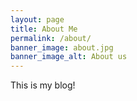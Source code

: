 ```yaml
---
layout: page
title: About Me
permalink: /about/
banner_image: about.jpg
banner_image_alt: About us
---
```


This is my blog!


[git]: http://git-scm.com
[jenkins]: https://jenkins-ci.org
[docker]: https://www.docker.com
